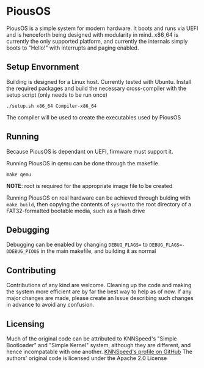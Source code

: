 # PiousOS
PiousOS is a simple system for modern hardware. It boots and runs via UEFI and is henceforth being designed with modularity in mind. x86_64 is currently the only supported platform, and currently the internals simply boots to "Hello!" with interrupts and paging enabled.

## Setup Envornment
Building is designed for a Linux host. Currently tested with Ubuntu. Install the required packages and build the necessary cross-compiler with the setup script (only needs to be run once)
```
./setup.sh x86_64 Compiler-x86_64
```
The compiler will be used to create the executables used by PiousOS
## Running
Because PiousOS is dependant on UEFI, firmware must support it.

Running PiousOS in qemu can be done through the makefile
```
make qemu
```
**NOTE**: root is required for the appropriate image file to be created

Running PiousOS on real hardware can be achieved through bulding with ``make build``, then copying the contents of ``sysroot``to the root directory of a FAT32-formatted bootable media, such as a flash drive

## Debugging
Debugging can be enabled by changing ``DEBUG_FLAGS=`` to ``DEBUG_FLAGS=-DDEBUG_PIOUS`` in the main makefile, and building it as normal

## Contributing
Contributions of any kind are welcome. Cleaning up the code and making the system more efficient are by far the best way to help as of now. If any major changes are made, please create an Issue describing such changes in advance to avoid any confusion.

## Licensing
Much of the original code can be attributed to KNNSpeed's "Simple Bootloader" and "Simple Kernel" system, although they are different, and hence incompatable with one another. [KNNSpeed's profile on GitHub](https://github.com/KNNSpeed)
The authors' original code is licensed under the Apache 2.0 License

